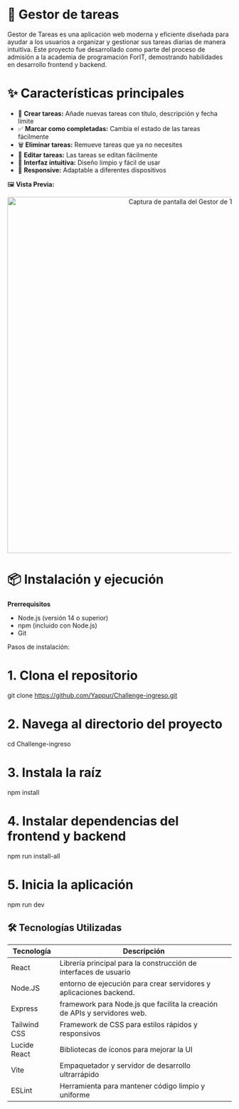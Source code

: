 # 📩 Gestor de tareas

Gestor de Tareas es una aplicación web moderna y eficiente diseñada para ayudar a los usuarios a organizar y gestionar sus tareas diarias de manera intuitiva. Este proyecto fue desarrollado como parte del proceso de admisión a la academia de programación ForIT, demostrando habilidades en desarrollo frontend y backend.

# ✨ Características principales

- 📝 **Crear tareas:** Añade nuevas tareas con título, descripción y fecha límite
- ✅ **Marcar como completadas:** Cambia el estado de las tareas fácilmente
- 🗑️ **Eliminar tareas:** Remueve tareas que ya no necesites
- 💾 **Editar tareas:** Las tareas se editan fácilmente
- 🎨 **Interfaz intuitiva:** Diseño limpio y fácil de usar
- 📱 **Responsive:** Adaptable a diferentes dispositivos

🖼️ **Vista Previa:**

<div align="center">
  <img src="https://i.imgur.com/feyrt8V.png" alt="Captura de pantalla del Gestor de Tareas" width="800">
</div>

# 📦 Instalación y ejecución

**Prerrequisitos**

- Node.js (versión 14 o superior)
- npm (incluido con Node.js)
- Git

Pasos de instalación:

# 1. Clona el repositorio

git clone https://github.com/Yappur/Challenge-ingreso.git

# 2. Navega al directorio del proyecto

cd Challenge-ingreso

# 3. Instala la raíz

npm install

# 4. Instalar dependencias del frontend y backend

npm run install-all

# 5. Inicia la aplicación

npm run dev

## 🛠️ Tecnologías Utilizadas

<div align="center">

| Tecnología   | Descripción                                                               |
| ------------ | ------------------------------------------------------------------------- |
| React        | Librería principal para la construcción de interfaces de usuario          |
| Node.JS      | entorno de ejecución para crear servidores y aplicaciones backend.        |
| Express      | framework para Node.js que facilita la creación de APIs y servidores web. |
| Tailwind CSS | Framework de CSS para estilos rápidos y responsivos                       |
| Lucide React | Bibliotecas de íconos para mejorar la UI                                  |
| Vite         | Empaquetador y servidor de desarrollo ultrarrápido                        |
| ESLint       | Herramienta para mantener código limpio y uniforme                        |

</div>

